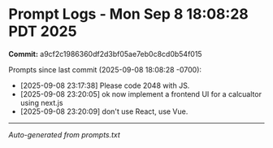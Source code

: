 # Prompt Logs - Mon Sep  8 18:08:28 PDT 2025
**Commit:** a9cf2c1986360df2d3bf05ae7eb0c8cd0b54f015

Prompts since last commit (2025-09-08 18:08:28 -0700):

- [2025-09-08 23:17:38] Please code 2048 with JS.
- [2025-09-08 23:20:05] ok now implement a frontend UI for a calcualtor using next.js
- [2025-09-08 23:20:09] don't use React, use Vue.

---
*Auto-generated from prompts.txt*
